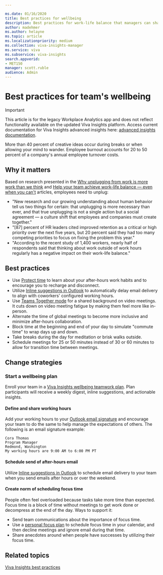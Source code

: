 ```yaml
---

ms.date: 01/16/2020
title: Best practices for wellbeing
description: Best practices for work-life balance that managers can share with their teams
author: madehmer
ms.author: helayne
ms.topic: article
ms.localizationpriority: medium 
ms.collection: viva-insights-manager 
ms.service: viva 
ms.subservice: viva-insights 
search.appverid: 
- MET150 
manager: scott.ruble
audience: Admin
---
```


# Best practices for team's wellbeing


>[!Important]
>This article is for the legacy Workplace Analytics app and does not reflect functionality available on the updated Viva Insights platform. Access current documentation for Viva Insights advanced insights here: [advanced insights documentation](../advanced/introduction-to-advanced-insights.md).

 More than 40 percent of creative ideas occur during breaks or when allowing your mind to wander. Employee burnout accounts for 20 to 50 percent of a company's annual employee turnover costs.

## Why it matters

Based on research presented in the [Why unplugging from work is more work than we think](https://insights.office.com/productivity/unplugging/) and [Help your team achieve work-life balance — even when you can't](https://insights.office.com/employee-experience/help-your-team-achieve-work-life-balance-even-when-you-cant/) articles, employees need to unplug:

* "New research and our growing understanding about human behavior tell us two things for certain: that unplugging is more necessary than ever, and that true unplugging is not a single action but a social agreement — a culture shift that employees and companies must create together."
* "[87] percent of HR leaders cited improved retention as a critical or high priority over the next five years, but 20 percent said they had too many competing priorities to focus on fixing the problem this year."
* "According to the recent study of 1,400 workers, nearly half of respondents said that thinking about work outside of work hours regularly has a negative impact on their work-life balance."

## Best practices

* Use [Protect time](../personal/teams/protect-time.md) to learn about your after-hours work habits and to encourage you to recharge and disconnect.
* Utilize [Inline suggestions in Outlook](../personal/Use/mya-notifications.md#schedule-send-suggestions) to automatically delay email delivery to align with coworkers' configured working hours.
* Use [Teams Together mode](https://www.microsoft.com/microsoft-365/blog/2020/07/08/reimagining-virtual-collaboration-future-work-learning/) for a shared background on video meetings. It cuts down on video meeting fatigue by making them feel more like in-person.
* Alternate the time of global meetings to become more inclusive and minimize after-hours collaboration.
* Block time at the beginning and end of your day to simulate "commute time" to wrap days up and down.
* Take breaks during the day for meditation or brisk walks outside.
* Schedule meetings for 25 or 50 minutes instead of 30 or 60 minutes to allow for transition time between meetings.

## Change strategies

### Start a wellbeing plan

Enroll your team in a [Viva Insights wellbeing teamwork plan](../tutorials/teamwork-solution.md). Plan participants will receive a weekly digest, inline suggestions, and actionable insights.

#### Define and share working hours

Add your working hours to your [Outlook email signature](https://support.microsoft.com/office/create-an-email-signature-from-a-template-5b02c5ed-1e85-4d2a-a098-9628fe3231d8) and encourage your team to do the same to help manage the expectations of others. The following is an email signature example:

```
Cora Thomas
Program Manager
Redmond, Washington
My working hours are 9:00 AM to 6:00 PM PT
```

#### Schedule send of after-hours email

Utilize [Inline suggestions in Outlook](../personal/Use/mya-notifications.md#schedule-send-suggestions) to schedule email delivery to your team when you send emails after hours or over the weekend.

#### Create norm of scheduling focus time

People often feel overloaded because tasks take more time than expected. Focus time is a block of time without meetings to get work done or decompress at the end of the day. Ways to support it:

* Send team communications about the importance of focus time.
* Use a [personal focus plan](../personal/teams/focus-plan.md) to schedule focus time in your calendar, and then decline meetings and ignore email during that time.
* Share anecdotes around when people have successes by utilizing their focus time.

## Related topics

[Viva Insights best practices](gm-best-practices.md)
